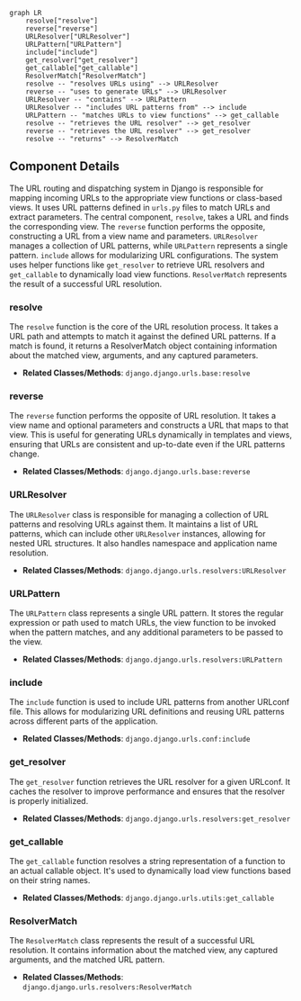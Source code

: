 ```mermaid
graph LR
    resolve["resolve"]
    reverse["reverse"]
    URLResolver["URLResolver"]
    URLPattern["URLPattern"]
    include["include"]
    get_resolver["get_resolver"]
    get_callable["get_callable"]
    ResolverMatch["ResolverMatch"]
    resolve -- "resolves URLs using" --> URLResolver
    reverse -- "uses to generate URLs" --> URLResolver
    URLResolver -- "contains" --> URLPattern
    URLResolver -- "includes URL patterns from" --> include
    URLPattern -- "matches URLs to view functions" --> get_callable
    resolve -- "retrieves the URL resolver" --> get_resolver
    reverse -- "retrieves the URL resolver" --> get_resolver
    resolve -- "returns" --> ResolverMatch
```

## Component Details

The URL routing and dispatching system in Django is responsible for mapping incoming URLs to the appropriate view functions or class-based views. It uses URL patterns defined in `urls.py` files to match URLs and extract parameters. The central component, `resolve`, takes a URL and finds the corresponding view. The `reverse` function performs the opposite, constructing a URL from a view name and parameters. `URLResolver` manages a collection of URL patterns, while `URLPattern` represents a single pattern. `include` allows for modularizing URL configurations. The system uses helper functions like `get_resolver` to retrieve URL resolvers and `get_callable` to dynamically load view functions. `ResolverMatch` represents the result of a successful URL resolution.

### resolve
The `resolve` function is the core of the URL resolution process. It takes a URL path and attempts to match it against the defined URL patterns. If a match is found, it returns a ResolverMatch object containing information about the matched view, arguments, and any captured parameters.
- **Related Classes/Methods**: `django.django.urls.base:resolve`

### reverse
The `reverse` function performs the opposite of URL resolution. It takes a view name and optional parameters and constructs a URL that maps to that view. This is useful for generating URLs dynamically in templates and views, ensuring that URLs are consistent and up-to-date even if the URL patterns change.
- **Related Classes/Methods**: `django.django.urls.base:reverse`

### URLResolver
The `URLResolver` class is responsible for managing a collection of URL patterns and resolving URLs against them. It maintains a list of URL patterns, which can include other `URLResolver` instances, allowing for nested URL structures. It also handles namespace and application name resolution.
- **Related Classes/Methods**: `django.django.urls.resolvers:URLResolver`

### URLPattern
The `URLPattern` class represents a single URL pattern. It stores the regular expression or path used to match URLs, the view function to be invoked when the pattern matches, and any additional parameters to be passed to the view.
- **Related Classes/Methods**: `django.django.urls.resolvers:URLPattern`

### include
The `include` function is used to include URL patterns from another URLconf file. This allows for modularizing URL definitions and reusing URL patterns across different parts of the application.
- **Related Classes/Methods**: `django.django.urls.conf:include`

### get_resolver
The `get_resolver` function retrieves the URL resolver for a given URLconf. It caches the resolver to improve performance and ensures that the resolver is properly initialized.
- **Related Classes/Methods**: `django.django.urls.resolvers:get_resolver`

### get_callable
The `get_callable` function resolves a string representation of a function to an actual callable object. It's used to dynamically load view functions based on their string names.
- **Related Classes/Methods**: `django.django.urls.utils:get_callable`

### ResolverMatch
The `ResolverMatch` class represents the result of a successful URL resolution. It contains information about the matched view, any captured arguments, and the matched URL pattern.
- **Related Classes/Methods**: `django.django.urls.resolvers:ResolverMatch`
